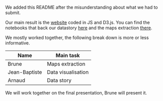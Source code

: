 We added this README after the misunderstanding about what we had to submit.

Our main result is the [website](https://swiss-avalanches.github.io) coded in JS and D3.js. You can find the notebooks that back our datastory [here](https://nbviewer.jupyter.org/github/swiss-avalanches/swiss-avalanches.github.io/blob/master/notebooks/data_story.ipynb) and the maps extraction [there](https://nbviewer.jupyter.org/github/swiss-avalanches/swiss-avalanches.github.io/blob/master/notebooks/run_through_map_extraction.ipynb).

We mostly worked together, the following break down is more or less informative.

| Name          | Main task          |
| ------------- | ------------------ |
| Brune         | Maps extraction    |
| Jean-Baptiste | Data visualisation |
| Arnaud        | Data story         |

We will work together on the final presentation, Brune will present it.

